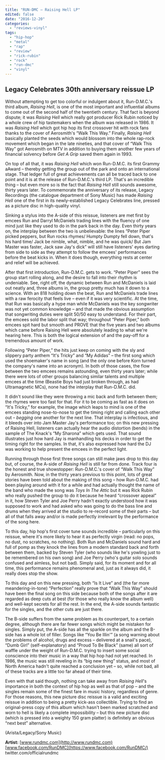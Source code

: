 ```yaml
---
title: "RUN-DMC – Raising Hell LP"
edited: false
date: "2016-12-20"
categories:
  - "reviews-vinyl"
tags:
  - "hip-hop"
  - "metal"
  - "rap"
  - "review"
  - "rick-rubin"
  - "rock"
  - "run-dmc"
  - "vinyl"
---
```


## Legacy Celebrates 30th anniversary reissue LP

Without attempting to get too colorful or indulgent about it, Run-D.M.C.'s third album, _Raising Hell_, is one of the most important and influential albums to come out of the second half of the twentieth century. That fact is beyond dispute; it was _Raising Hell_ which really got producer Rick Rubin noticed by a whole crew of hip tastemakers when the album was released in 1986. It was _Raising Hell_ which got hip hop its first crossover hit with rock fans thanks to the cover of Aerosmith's “Walk This Way.” Finally, _Raising Hell_ basically planted the seeds which would blossom into the whole rap-rock movement which began in the late nineties, and that cover of “Walk This Way” got Aerosmith on MTV in addition to buying them another few years of financial solvency before _Get A Grip_ saved them again in 1993.

On top of all that, it was _Raising Hell_ which won Run-D.M.C. its first Grammy aAward – thereby getting the group out of the park and onto an international stage. That ledger full of great achievements can all be traced back to one point and it is at the release of Run-D.M.C.'s third LP. That's an incredible thing – but even more so is the fact that _Raising Hell_ still sounds awesome, thirty years later. To commemorate the anniversary of its release, Legacy Recordings (the catalogue department of Sony Music) has made _Raising Hell_ one of the first in its newly-established Legacy Celebrates line, pressed as a picture disc in high-quality vinyl.

Sinking a stylus into the A-side of this reissue, listeners are met first by emcees Run and Darryl McDaniels trading lines with the fluency of one mind just like they used to do in the park back in the day. Even thirty years on, the interplay between the two is unbelievable: the lines “Peter Piper picked peppers, but Run rocks rhymes/ Humpty Dumpty fell down, that's his hard time/ Jack be nimble, what, nimble, and he was quick/ But Jam Master was faster, Jack saw Jay's dick” will still have listeners' eyes darting from side to side as they attempt to follow the emcees' performances before the beat kicks in. When it does though, everything rests at center and relief will be achieved.

After that first introduction, Run-D.M.C. gets to work. “Peter Piper” sees the group start rolling along, and the desire to fall into their rhythm is undeniable. See, right off, the dynamic between Run and McDaniels is laid out neatly and, three albums in, the group pretty much has it down to a science. With an 818 holding down the beat, Run and McDaniels trade lines with a raw ferocity that feels live – even if it was very scientific. At the time, that Run was basically a hype man while McDaniels was the key songwriter was not yet common knowledge – and that made the obvious assumption that songwriting duties were split 50/50 easy to understand. For their part, the emcees sold the labor split that way; throughout “Peter Piper,” both emcees spit hard but smooth and PROVE that the five years and two albums which came before Raising Hell were absolutely leading to what we're hearing here. This is both the logical extension of and the pay-off for a tremendous amount of work.

Following “Peter Piper,” the hits just keep on coming with the sly and slippery party anthem “It's Tricky” and “My Adidas” – the first song which used the shoemaker's name in song (and the only one before Korn turned the company's name into an acronym). In both of those cases, the flow between the two emcees remains astounding, even thirty years later; while there were lots of other groups balancing similar talents and multiple emcees at the time (Beastie Boys had just broken through, as had Ultramagnetic MCs), none had the interplay that Run-D.M.C. did.

It didn't sound like they were throwing a mic back and forth between them; the rhymes were too fast for that. For it to be coming as fast as it does on “It's Tricky,” for example, the image which leaps to mind is one of the emcees standing nose-to-nose to get the timing right and calling each other out – _begging_ one another for the next line. That interplay is infectious, and it bleeds over into Jam Master Jay's performance too; on this new pressing of Raising Hell, listeners can actually hear the audio distortion (bends) in the sample of The Knack's “My Sharona” which gets used. That sound illustrates just how hard Jay is manhandling his decks in order to get the timing right for the samples. In that, it's also expressed how hard the DJ was working to help present the emcees in the perfect light.

Running through those first three songs can still make jaws drop to this day but, of course, the A-side of _Raising Hell_ is still far from done. Track four is the honest and true showstopper: Run-D.M.C.'s cover of “Walk This Way” by Aerosmith. Now, in the thirty years previous to this point, lots of great stories have been told about the making of this song – how Run-D.M.C. had been playing around with it for a while and had actually thought the name of the band who made the song was _Toys In The Attic_ but it was Rick Rubin who really pushed the group to do it because he heard “crossover appeal” in it, how Steven Tyler and Joe Perry hadn't exactly understood how it was supposed to work and had asked who was going to do the bass line and drums when they arrived at the studio to re-record some of their parts – but all of that falls away and/or is made perfectly irrelevant by the performance of the song here.

To this day, hip hop's first cover tune sounds incredible – particularly on this reissue, where it's more likely to hear it as perfectly virgin (read: no pops, no dust, no scratches, no nothing). Both Run and McDaniels sound hard and full of pomp as they knock the lines from a modern standard back and forth between them, backed by Steven Tyler (who sounds like he's yowling just to be remembered on his own song) and Joe Perry (who's guitar solo sounds confused and aimless, but not bad). Simply said, for its moment and for all time, this performance remains phenomenal and, just as it always did, it really does stop the show.

To this day and on this new pressing, both “Is It Live” and (the far more meandering-in-tone) “Perfection” really prove that “Walk This Way” should have been the final song on this side because both of the songs after it are regarded as deep cuts at best (for those who really know the album well) and well-kept secrets for all the rest. In the end, the A-side sounds fantastic for the singles, and the other cuts are just there.

The B-side suffers from the same problem as its counterpart, to a certain degree, although there are far fewer songs which might be mistaken for singles. Simply put, the A-side has all the sparkle on the album and the B-side has a whole lot of filler. Songs like “You Be Illin'” (a song warning about the problems of alcohol, drugs and excess – delivered at a snail's pace), “Dumb Girl” (self-explanatory) and “Proud To Be Black” (same) all sort of waffle under the weight of Run-D.M.C. trying to insert some social conscience into their music in a way that hip hop had not yet reached. In 1986, the music was still reveling in its “big new thing” status, and most of North America hadn't quite reached a conclusion yet – so, while not bad, all of these tracks are a little too far ahead of their time.

Even with that said though, nothing can take away from _Raising Hell_'s importance in both the context of hip hop as well as that of pop – and the singles remain some of the finest fare in music history, regardless of genre. For those reasons, this new picture disc reissue is a valid and exciting reissue in addition to being a pretty kick-ass collectible. Trying to find an original-press copy of this album which hasn't been marked scratched and worn to hell is likely a complete impossibility – but this new picture disc (which is pressed into a weighty 150 gram platter) is definitely an obvious “next best” alternative.

(Arista/Legacy/Sony Music)

**Artist:** [www.rundmc.com](http://www.rundmc.com) [www.facebook.com/RunDMC](https://www.facebook.com/RunDMC/) twitter.com/officialrundmc
